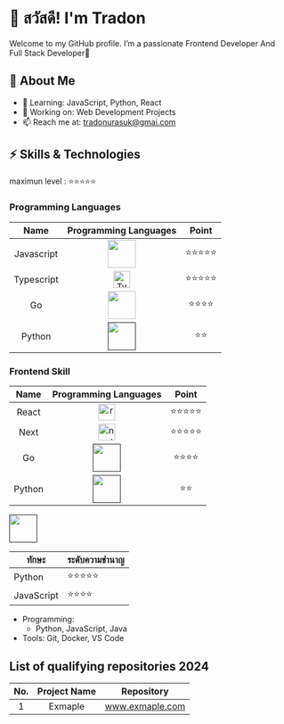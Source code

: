 # 👋 สวัสดี! I'm Tradon

Welcome to my GitHub profile. I’m a passionate Frontend Developer And Full Stack Developer🎉




## 🎯 **About Me**
- 🌱 Learning: JavaScript, Python, React  
- 🔭 Working on: Web Development Projects  
- 📫 Reach me at: [tradonurasuk@gmai.com](https://mail.google.com/mail/u/0/?fs=1&to=tradonurasuk@gmail.com&tf=cm)


## ⚡ **Skills & Technologies**
maximun level : ⭐⭐⭐⭐⭐
### Programming Languages
| Name | Programming Languages | Point |
| :----: | :----: | :----: |
| Javascript | <a href="https://developer.mozilla.org/en-US/docs/Web/JavaScript"><img src="https://img.icons8.com/?size=100&id=108784&format=png&color=000000" width="50" height="50"/></a> | ⭐⭐⭐⭐⭐ |
| Typescript | <a href="https://www.typescriptlang.org/"><img src="https://github.com/user-attachments/assets/ab971058-b796-43d0-98b8-ec48fa862ff3" alt="TypeScript Logo" width="30" height="30"></a> | ⭐⭐⭐⭐⭐ |
| Go | <a href="https://go.dev/"><img src="https://github.com/user-attachments/assets/9978030b-a29a-4168-81e0-0e9665684f6c" width="50" height="50"/></a> | ⭐⭐⭐⭐ |
| Python | <a href=""><img src="https://img.icons8.com/?size=100&id=13441&format=png&color=000000" width="50" height="50"/></a> | ⭐⭐ |

### Frontend Skill
| Name | Programming Languages | Point |
| :----: | :----: | :----: |
| React | <a href="https://react.dev/"><img src="https://img.icons8.com/?size=100&id=asWSSTBrDlTW&format=png&color=000000" alt="reactjs Logo" width="30" height="30"></a> | ⭐⭐⭐⭐⭐ |
| Next | <a href="https://nextjs.org"><img src="https://img.icons8.com/?size=100&id=yUdJlcKanVbh&format=png&color=000000" alt="nextjs Logo" width="30" height="30"></a> | ⭐⭐⭐⭐⭐ |
| Go | <a href=""><img src="" width="50" height="50"/></a> | ⭐⭐⭐⭐ |
| Python | <a href=""><img src="" width="50" height="50"/></a> | ⭐⭐ |

<a href=""><img src="" width="50" height="50"/></a>


| ทักษะ         | ระดับความชำนาญ |
| ------------- | --------------- |
| Python        | ⭐⭐⭐⭐⭐          |
| JavaScript    | ⭐⭐⭐⭐           |

- Programming:
  - Python, JavaScript, Java  
- Tools: Git, Docker, VS Code  

## List of qualifying repositories 2024
| No. | Project Name | Repository |
| :----: | :----: | :----: |
| 1 | Exmaple | www.exmaple.com |

